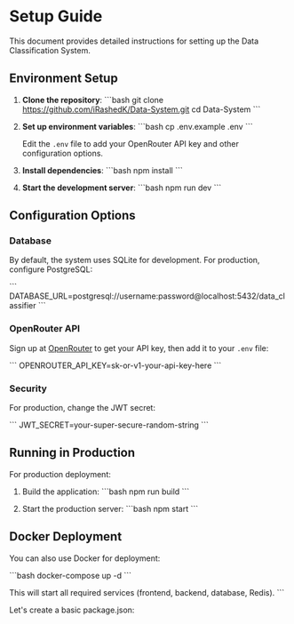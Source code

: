 # Setup Guide

This document provides detailed instructions for setting up the Data Classification System.

## Environment Setup

1. **Clone the repository**:
   \`\`\`bash
   git clone https://github.com/iRashedK/Data-System.git
   cd Data-System
   \`\`\`

2. **Set up environment variables**:
   \`\`\`bash
   cp .env.example .env
   \`\`\`
   
   Edit the `.env` file to add your OpenRouter API key and other configuration options.

3. **Install dependencies**:
   \`\`\`bash
   npm install
   \`\`\`

4. **Start the development server**:
   \`\`\`bash
   npm run dev
   \`\`\`

## Configuration Options

### Database

By default, the system uses SQLite for development. For production, configure PostgreSQL:

\`\`\`
DATABASE_URL=postgresql://username:password@localhost:5432/data_classifier
\`\`\`

### OpenRouter API

Sign up at [OpenRouter](https://openrouter.ai) to get your API key, then add it to your `.env` file:

\`\`\`
OPENROUTER_API_KEY=sk-or-v1-your-api-key-here
\`\`\`

### Security

For production, change the JWT secret:

\`\`\`
JWT_SECRET=your-super-secure-random-string
\`\`\`

## Running in Production

For production deployment:

1. Build the application:
   \`\`\`bash
   npm run build
   \`\`\`

2. Start the production server:
   \`\`\`bash
   npm start
   \`\`\`

## Docker Deployment

You can also use Docker for deployment:

\`\`\`bash
docker-compose up -d
\`\`\`

This will start all required services (frontend, backend, database, Redis).
\`\`\`

Let's create a basic package.json:
